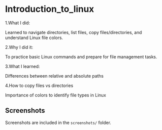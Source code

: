 # Introduction_to_linux

1.What I did:

Learned to navigate directories, list files, copy files/directories, and understand Linux file colors.

2.Why I did it:

To practice basic Linux commands and prepare for file management tasks.

3.What I learned:

Differences between relative and absolute paths

4.How to copy files vs directories

Importance of colors to identify file types in Linux

## Screenshots
Screenshots are included in the `screenshots/` folder.
